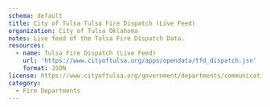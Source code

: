 ```yaml
---
schema: default
title: City of Tulsa Tulsa Fire Dispatch (Live Feed)
organization: City of Tulsa Oklahoma
notes: Live feed of the Tulsa Fire Dispatch Data.
resources:
  - name: Tulsa Fire Dispatch (Live Feed)
    url: 'https://www.cityoftulsa.org/apps/opendata/tfd_dispatch.jsn'
    format: JSON
license: https://www.cityoftulsa.org/government/departments/communications/legal-disclaimer/
category:
  - Fire Departments
---
```

